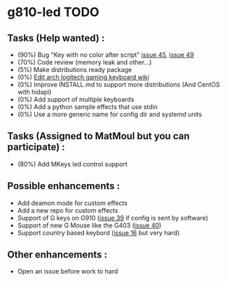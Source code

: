 # g810-led TODO

## Tasks (Help wanted) :
* (90%) Bug "Key with no color after script" [issue 45](https://github.com/MatMoul/g810-led/issues/45), [issue 49](https://github.com/MatMoul/g810-led/issues/49)
* (70%) Code review (memory leak and other...)
* (5%) Make distributions ready package
* (0%) [Edit arch logitech gaming keyboard wiki](https://wiki.archlinux.org/index.php/Logitech_Gaming_Keyboards)
* (0%) Improve INSTALL.md to support more distributions (And CentOS with hidapi)
* (0%) Add support of multiple keyboards
* (0%) Add a python sample effects that use stdin
* (0%) Use a more generic name for config dir and systemd units

## Tasks (Assigned to MatMoul but you can participate) :
* (80%) Add MKeys led control support

## Possible enhancements :
* Add deamon mode for custom effects
* Add a new repo for custom effects
* Support of G keys on G910 ([issue 39](https://github.com/MatMoul/g810-led/issues/39) if config is sent by software)
* Support of new G Mouse like the G403 ([issue 40](https://github.com/MatMoul/g810-led/issues/40))
* Support country based keybord ([issue 16](https://github.com/MatMoul/g810-led/issues/16) but very hard)

## Other enhancements :
* Open an issue before work to hard
